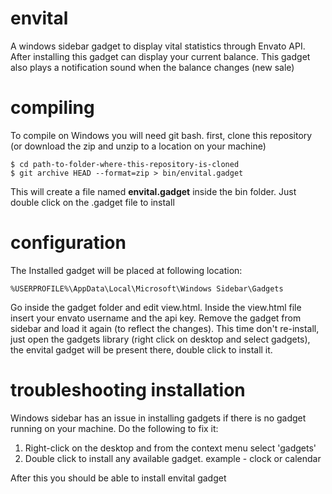 envital
=======

A windows sidebar gadget to display vital statistics through Envato API.
After installing this gadget can display your current balance. 
This gadget also plays a notification sound when the balance changes (new sale)

compiling
=========

To compile on Windows you will need git bash. 
first, clone this repository (or download the zip and unzip to a location on your machine)

	$ cd path-to-folder-where-this-repository-is-cloned
	$ git archive HEAD --format=zip > bin/envital.gadget

This will create a file named **envital.gadget** inside the bin folder.
Just double click on the .gadget file to install

configuration
=============

The Installed gadget will be placed at following location:

	%USERPROFILE%\AppData\Local\Microsoft\Windows Sidebar\Gadgets

Go inside the gadget folder and edit view.html.
Inside the view.html file insert your envato username and the api key.
Remove the gadget from sidebar and load it again (to reflect the changes). This time don't re-install, just open the gadgets library (right click on desktop and select gadgets), the envital gadget will be present there, double click to install it.


troubleshooting installation
============================

Windows sidebar has an issue in installing gadgets if there is no gadget running on your machine. 
Do the following to fix it:

1. Right-click on the desktop and from the context menu select 'gadgets'
2. Double click to install any available gadget. example - clock or calendar

After this you should be able to install envital gadget